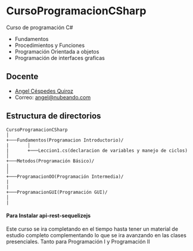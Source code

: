 # CursoProgramacionCSharp
Curso de programación C#

* Fundamentos
* Procedimientos y Funciones
* Programación Orientada a objetos
* Programación de interfaces graficas

## Docente

*  [Angel Céspedes Quiroz](https://bo.linkedin.com/in/acq1305)
*  Correo:  <angel@nubeando.com>

## Estructura de directorios

```
CursoProgramacionCSharp
│
+───Fundamentos(Programacion Introductorio)/
|		│   
|		+───Leccion1.cs(declaracion de variables y manejo de ciclos)
│   
+───Metodos(Programación Básico)/
│				
│
+───ProgramacionOO(Programación Intermedia)/			 
|
|
+───ProgramacionGUI(Programación GUI)/ 
│				
|
```

#### Para Instalar api-rest-sequelizejs

Este curso se ira completando en el tiempo hasta tener un material de estudio completo 
complementando lo que se ira avanzando en las clases presenciales.
Tanto para Programación I y Programación II
